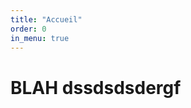 ```yaml
---
title: "Accueil"
order: 0
in_menu: true
---
```

# BLAH dssdsdsdergf 

<div class="cat">
  <div class="ear ear--left"></div>
  <div class="ear ear--right"></div>
  <div class="face">
    <div class="eye eye--left">
      <div class="eye-pupil"></div>
    </div>
    <div class="eye eye--right">
      <div class="eye-pupil"></div>
    </div>
    <div class="muzzle"></div>
  </div>
</div> 